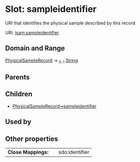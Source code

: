 
# Slot: sampleidentifier


URI that identifies the physical sample described by this record

URI: [isam:sampleidentifier](http://resource.isamples.org/schema/sampleidentifier)


## Domain and Range

[PhysicalSampleRecord](PhysicalSampleRecord.md) &#8594;  <sub>0..1</sub> [String](types/String.md)

## Parents


## Children

 *  [PhysicalSampleRecord➞sampleidentifier](PhysicalSampleRecord_sampleidentifier.md)

## Used by


## Other properties

|  |  |  |
| --- | --- | --- |
| **Close Mappings:** | | sdo:identifier |


